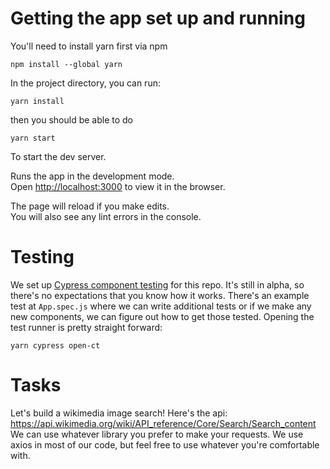 # Getting the app set up and running
You'll need to install yarn first via npm
```
npm install --global yarn
```
In the project directory, you can run:
```
yarn install
```
then you should be able to do
```
yarn start
```
To start the dev server.

Runs the app in the development mode.\
Open [http://localhost:3000](http://localhost:3000) to view it in the browser.

The page will reload if you make edits.\
You will also see any lint errors in the console.

# Testing
We set up [Cypress component testing](https://docs.cypress.io/guides/component-testing/introduction#What-is-Component-Testing) for this repo. It's still in alpha,
so there's no expectations that you know how it works. There's an example test at `App.spec.js` where we can write additional tests or if we make any new components,
we can figure out how to get those tested. Opening the test runner is pretty straight forward: 
```
yarn cypress open-ct
```

# Tasks
Let's build a wikimedia image search!
Here's the api: https://api.wikimedia.org/wiki/API_reference/Core/Search/Search_content
We can use whatever library you prefer to make your requests. We use axios in most of our code, but feel free to use whatever you're comfortable with.

